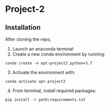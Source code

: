 # Project-2


## Installation
After cloning the repo,

1. Launch an anaconda terminal
2. Create a new conda environment by running:

`conda create -n opt-project2 python=3.7`

3. Activate the environment with:

`conda activate opt-project2`

4. From terminal, install required packages:

`pip install -r path\requirements.txt`